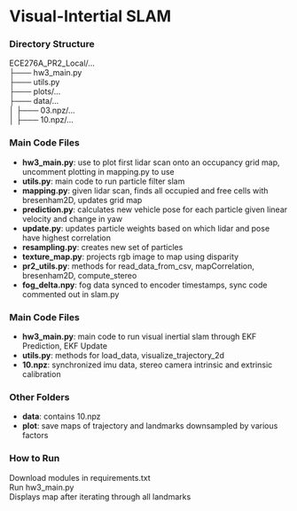 # Visual-Intertial SLAM

### Directory Structure

ECE276A_PR2_Local/...<br />
├─── hw3_main.py<br />
├─── utils.py<br />
├─── plots/...<br />
├─── data/...<br />
│ ├─── 03.npz/...<br />
│ ├─── 10.npz/...<br />


### Main Code Files
* **hw3_main.py**: use to plot first lidar scan onto an occupancy grid map, uncomment plotting in mapping.py to use
* **utils.py**: main code to run particle filter slam
* **mapping.py**: given lidar scan, finds all occupied and free cells with bresenham2D, updates grid map
* **prediction.py**: calculates new vehicle pose for each particle given linear velocity and change in yaw
* **update.py**: updates particle weights based on which lidar and pose have highest correlation
* **resampling.py**: creates new set of particles
* **texture_map.py**: projects rgb image to map using disparity
* **pr2_utils.py**: methods for read_data_from_csv, mapCorrelation, bresenham2D, compute_stereo
* **fog_delta.npy**: fog data synced to encoder timestamps, sync code commented out in slam.py

### Main Code Files
* **hw3_main.py**: main code to run visual inertial slam through EKF Prediction, EKF Update
* **utils.py**: methods for load_data, visualize_trajectory_2d
* **10.npz**: synchronized imu data, stereo camera intrinsic and extrinsic calibration

### Other Folders
* **data**: contains 10.npz
* **plot**: save maps of trajectory and landmarks downsampled by various factors

### How to Run

Download modules in requirements.txt <br />
Run hw3_main.py <br />
Displays map after iterating through all landmarks

